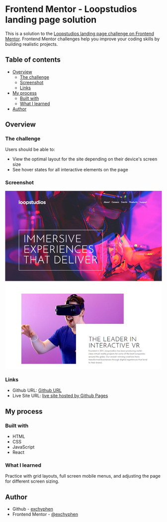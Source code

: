 # Frontend Mentor - Loopstudios landing page solution

This is a solution to the [Loopstudios landing page challenge on Frontend Mentor](https://www.frontendmentor.io/challenges/loopstudios-landing-page-N88J5Onjw). Frontend Mentor challenges help you improve your coding skills by building realistic projects.

## Table of contents

- [Overview](#overview)
  - [The challenge](#the-challenge)
  - [Screenshot](#screenshot)
  - [Links](#links)
- [My process](#my-process)
  - [Built with](#built-with)
  - [What I learned](#what-i-learned)
- [Author](#author)

## Overview

### The challenge

Users should be able to:

- View the optimal layout for the site depending on their device's screen size
- See hover states for all interactive elements on the page

### Screenshot

![readme preview](./design/readme-preview.png)

### Links

- Github URL: [Github URL](https://github.com/exchyphen/fm_loopstudios-landing-page)
- Live Site URL: [live site hosted by Github Pages](https://exchyphen.github.io/fm_loopstudios-landing-page/)

## My process

### Built with

- HTML
- CSS
- JavaScript
- React

### What I learned

Practice with grid layouts, full screen mobile menus, and adjusting the page for different screen sizing.

## Author

- Github - [exchyphen](https://github.com/exchyphen)
- Frontend Mentor - [@exchyphen](https://www.frontendmentor.io/profile/exchyphen)
